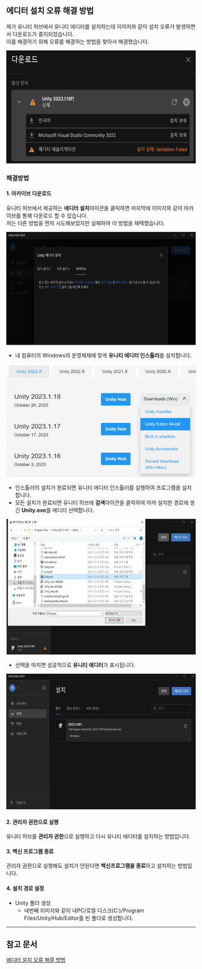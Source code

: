 ## 에디터 설치 오류 해결 방법
제가 유니티 허브에서 유니티 에디터를 설치하는데 이미지와 같이 설치 오류가 발생하면서 다운로드가 중지되었습니다.<br/>
이를 해결하기 위해 오류를 해결하는 방법을 찾아서 해결했습니다.

<img src="https://github.com/YouAndMeToo3323/TIL/blob/main/Unity/UnityHub/image/%EC%97%90%EB%94%94%ED%84%B0_%EC%84%A4%EC%B9%98_%EC%98%A4%EB%A5%98_%ED%95%B4%EA%B2%B0%EB%B0%A9%EB%B2%951.png?raw=true" width="600px" height="300px" title="에디터 설치 실패" alt="validation failed"></img>

### 해결방법

#### 1. 아카이브 다운로드
유니티 허브에서 제공하는 **에디터 설치**아이콘을 클릭하면 마지막에 이미지와 같이 아카이브를 통해 다운로드 할 수 있습니다.<br/>
저는 다른 방법을 먼저 시도해보았지만 실패하여 이 방법을 채택했습니다.

<img src="https://github.com/YouAndMeToo3323/TIL/blob/main/Unity/UnityHub/image/%EC%97%90%EB%94%94%ED%84%B0_%EC%84%A4%EC%B9%98_%EC%98%A4%EB%A5%98_%ED%95%B4%EA%B2%B0%EB%B0%A9%EB%B2%952.png?raw=true" width="600px" height= "300px" title="아카이브 다운로드" alt="validation failed"></img>

* 내 컴퓨터의 Windows의 운영체제에 맞게 **유니티 에디터 인스톨러**를 설치합니다.

<img src= "https://github.com/YouAndMeToo3323/TIL/blob/main/Unity/UnityHub/image/%EC%97%90%EB%94%94%ED%84%B0_%EC%84%A4%EC%B9%98_%EC%98%A4%EB%A5%98_%ED%95%B4%EA%B2%B0%EB%B0%A9%EB%B2%953.png?raw=true" width="600px" height= "300px" title="64비트로 다운" alt= "validation failed"></img>

* 인스톨러의 설치가 완료되면 유니티 에디터 인스톨러를 실행하여 프로그램을 설치합니다.
* 모든 설치가 완료되면 유니티 허브에 **검색**아이콘을 클릭하여 아까 설치한 경로에 생긴 **Unity.exe**를 에디터 선택합니다.

<img src="https://github.com/YouAndMeToo3323/TIL/blob/main/Unity/UnityHub/image/%EC%97%90%EB%94%94%ED%84%B0_%EC%84%A4%EC%B9%98_%EC%98%A4%EB%A5%98_%ED%95%B4%EA%B2%B0%EB%B0%A9%EB%B2%954.png?raw=true" width= "800px" height= "360px" title="검색을 통해 유니티 에디터 추가" alt="validation failed"></img>

* 선택을 마치면 성공적으로 **유니티 에디터**가 표시됩니다.

<img src="https://github.com/YouAndMeToo3323/TIL/blob/main/Unity/UnityHub/image/%EC%97%90%EB%94%94%ED%84%B0_%EC%84%A4%EC%B9%98_%EC%98%A4%EB%A5%98_%ED%95%B4%EA%B2%B0%EB%B0%A9%EB%B2%955.png?raw=true" width="600px" height="360px" title="추가 완료" alt="validation failed"></img>

#### 2. 관리자 권한으로 실행
유니티 허브를 **관리자 권한**으로 실행하고 다시 유니티 에디터를 설치하는 방법입니다.

#### 3. 백신 프로그램 종료
관리자 권한으로 실행해도 설치가 안된다면 **백신프로그램을 종료**하고 설치하는 방법입니다.

#### 4. 설치 경로 설정
* Unity 폴더 생성
  - 네번째 이미지와 같이 내PC/로컬 디스크(C:)/Program Files/Unity/Hub/Editor를 빈 폴더로 생성합니다.

-----------------------------------------------------------------------------
## 참고 문서
[에디터 설치 오류 해결 방법](https://maintaining.tistory.com/entry/Unity-%EC%97%90%EB%94%94%ED%84%B0-%EC%84%A4%EC%B9%98-%EC%98%A4%EB%A5%98-%ED%95%B4%EA%B2%B0-%EB%B0%A9%EB%B2%95-%EB%AA%A8%EC%9D%8Czip-Validation-Failed)








